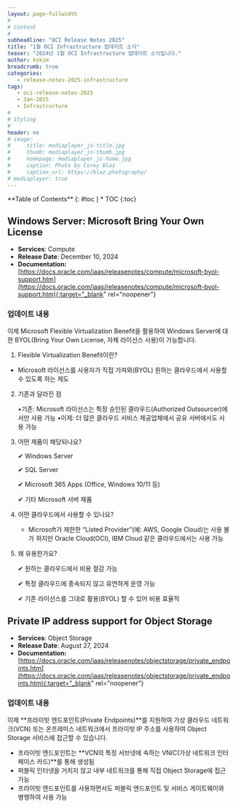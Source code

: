 ```yaml
---
layout: page-fullwidth
#
# Content
#
subheadline: "OCI Release Notes 2025"
title: "1월 OCI Infrastructure 업데이트 소식"
teaser: "2024년 1월 OCI Infrastructure 업데이트 소식입니다."
author: kskim
breadcrumb: true
categories:
   - release-notes-2025-infrastructure
tags:
   - oci-release-notes-2025
   - Jan-2025
   - Infrastructure
#
# Styling
#
header: no
# image:
#     title: mediaplayer_js-title.jpg
#     thumb: mediaplayer_js-thumb.jpg
#     homepage: mediaplayer_js-home.jpg
#     caption: Photo by Corey Blaz
#     caption_url: https://blaz.photography/
# mediaplayer: true
---
```


<div class="panel radius" markdown="1">
**Table of Contents**
{: #toc }
*  TOC
{:toc}
</div>



## Windows Server: Microsoft Bring Your Own License
* **Services**: Compute
* **Release Date**: December 10, 2024
* **Documentation:** [https://docs.oracle.com/iaas/releasenotes/compute/microsoft-byol-support.htm](https://docs.oracle.com/iaas/releasenotes/compute/microsoft-byol-support.htm){:target="_blank" rel="noopener"}

### 업데이트 내용
이제 Microsoft Flexible Virtualization Benefit을 활용하여 Windows Server에 대한 BYOL(Bring Your Own License, 자체 라이선스 사용)이 가능합니다.

1. Flexible Virtualization Benefit이란?
- Microsoft 라이선스를 사용자가 직접 가져와(BYOL) 원하는 클라우드에서 사용할 수 있도록 하는 제도
2. 기존과 달라진 점

   •기존: Microsoft 라이선스는 특정 승인된 클라우드(Authorized Outsourcer)에서만 사용 가능
   •이제: 더 많은 클라우드 서비스 제공업체에서 공유 서버에서도 사용 가능

3. 어떤 제품이 해당되나요?

   ✔ Windows Server

   ✔ SQL Server

   ✔ Microsoft 365 Apps (Office, Windows 10/11 등)

   ✔ 기타 Microsoft 서버 제품

4. 어떤 클라우드에서 사용할 수 있나요? 
   - Microsoft가 제한한 “Listed Provider”(예: AWS, Google Cloud)는 사용 불가 하지만 Oracle Cloud(OCI), IBM Cloud 같은 클라우드에서는 사용 가능

5. 왜 유용한가요?

   ✔ 원하는 클라우드에서 비용 절감 가능

   ✔ 특정 클라우드에 종속되지 않고 유연하게 운영 가능

   ✔ 기존 라이선스를 그대로 활용(BYOL) 할 수 있어 비용 효율적


## Private IP address support for Object Storage
* **Services**: Object Storage
* **Release Date**: August 27, 2024
* **Documentation:** [https://docs.oracle.com/iaas/releasenotes/objectstorage/private_endpoints.htm](https://docs.oracle.com/iaas/releasenotes/objectstorage/private_endpoints.htm){:target="_blank" rel="noopener"}

### 업데이트 내용
이제 **프라이빗 엔드포인트(Private Endpoints)**를 지원하여 가상 클라우드 네트워크(VCN) 또는 온프레미스 네트워크에서 프라이빗 IP 주소를 사용하여 Object Storage 서비스에 접근할 수 있습니다.
- 프라이빗 엔드포인트는 **VCN의 특정 서브넷에 속하는 VNIC(가상 네트워크 인터페이스 카드)**를 통해 생성됨
- 퍼블릭 인터넷을 거치지 않고 내부 네트워크를 통해 직접 Object Storage에 접근 가능
- 프라이빗 엔드포인트를 사용하면서도 퍼블릭 엔드포인트 및 서비스 게이트웨이와 병행하여 사용 가능

